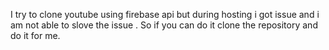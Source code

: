 I try to clone youtube using firebase api but during hosting i got issue and i am not able to slove the issue . So if you can do it clone the repository and do it for me.
